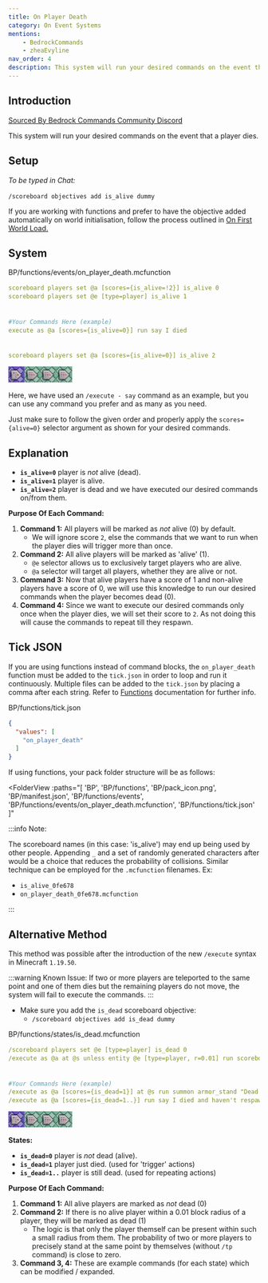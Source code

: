 ```yaml
---
title: On Player Death
category: On Event Systems
mentions:
    - BedrockCommands
    - zheaEvyline
nav_order: 4
description: This system will run your desired commands on the event that a player dies.
---
```


## Introduction

[Sourced By Bedrock Commands Community Discord](https://discord.gg/SYstTYx5G5)

This system will run your desired commands on the event that a player dies.

## Setup

*To be typed in Chat:*

`/scoreboard objectives add is_alive dummy`

If you are working with functions and prefer to have the objective added automatically on world initialisation, follow the process outlined in [On First World Load.](/commands/on-first-world-load)

## System

<CodeHeader>BP/functions/events/on_player_death.mcfunction</CodeHeader>

```yaml
scoreboard players set @a [scores={is_alive=!2}] is_alive 0
scoreboard players set @e [type=player] is_alive 1


#Your Commands Here (example)
execute as @a [scores={is_alive=0}] run say I died


scoreboard players set @a [scores={is_alive=0}] is_alive 2
```

![commandBlockChain4](/assets/images/commands/commandBlockChain/4.png)

Here, we have used an `/execute - say` command as an example, but you can use any command you prefer and as many as you need.

Just make sure to follow the given order and properly apply the ` scores={alive=0} ` selector argument as shown for your desired commands.

## Explanation

- **` is_alive=0 `** player is *not* alive (dead).
- **` is_alive=1 `** player is alive.
- **` is_alive=2 `** player is dead and we have executed our desired commands on/from them.

**Purpose Of Each Command:**

1. **Command 1:** All players will be marked as *not* alive (0) by default.
    - We will ignore score `2`, else the commands that we want to run when the player dies will trigger more than once.
2. **Command 2:** All alive players will be marked as 'alive' (1).
    - `@e` selector allows us to exclusively target players who are alive.
    - `@a` selector will target all players, whether they are alive or not.
3. **Command 3:** Now that alive players have a score of 1 and non-alive players have a score of 0, we will use this knowledge to run our desired commands when the player becomes dead (0).
4. **Command 4:** Since we want to execute our desired commands only once when the player dies, we will set their score to `2`. As not doing this will cause the commands to repeat till they respawn.

## Tick JSON

If you are using functions instead of command blocks, the ` on_player_death ` function must be added to the ` tick.json ` in order to loop and run it continuously. Multiple files can be added to the ` tick.json ` by placing a comma after each string. Refer to [Functions](/commands/mcfunctions#tick-json) documentation for further info.

<CodeHeader>BP/functions/tick.json</CodeHeader>
```json
{
  "values": [
    "on_player_death"
  ]
}
```

If using functions, your pack folder structure will be as follows:

<FolderView
	:paths="[
    'BP',
    'BP/functions',
    'BP/pack_icon.png',
    'BP/manifest.json',
    'BP/functions/events',
    'BP/functions/events/on_player_death.mcfunction',
    'BP/functions/tick.json'
]"
></FolderView>

:::info Note:

The scoreboard names (in this case: 'is_alive') may end up being used by other people. Appending ` _ ` and a set of randomly generated characters after would be a choice that reduces the probability of collisions. Similar technique can be employed for the ` .mcfunction ` filenames. Ex:
- ` is_alive_0fe678 `
- ` on_player_death_0fe678.mcfunction `

:::

## Alternative Method

This method was possible after the introduction of the new `/execute` syntax in Minecraft `1.19.50`.

:::warning Known Issue:
If two or more players are teleported to the same point and one of them dies but the remaining players do not move, the system will fail to execute the commands.
:::

- Make sure you add the `is_dead` scoreboard objective:
    - `/scoreboard objectives add is_dead dummy`

<CodeHeader>BP/functions/states/is_dead.mcfunction</CodeHeader>

```yaml
/scoreboard players set @e [type=player] is_dead 0
/execute as @a at @s unless entity @e [type=player, r=0.01] run scoreboard players add @s is_dead 1


#Your Commands Here (example)
/execute as @a [scores={is_dead=1}] at @s run summon armor_stand "Dead Player" ~~~
/execute as @a [scores={is_dead=1..}] run say I died and haven't respawned yet.. 
```
![commandBlockChain4](/assets/images/commands/commandBlockChain/4.png)

**States:**

- **` is_dead=0 `** player is *not* dead (alive).
- **` is_dead=1 `** player just died. (used for 'trigger' actions)
- **` is_dead=1.. `** player is still dead. (used for repeating actions)

**Purpose Of Each Command:**

1. **Command 1:** All alive players are marked as *not* dead (0)
2. **Command 2:** If there is no alive player within a 0.01 block radius of a player, they will be marked as dead (1)
    - The logic is that only the player themself can be present within such a small radius from them. The probability of two or more players to precisely stand at the same point by themselves (without `/tp` command) is close to zero.
3. **Command 3, 4:** These are example commands (for each state) which can be modified / expanded.
